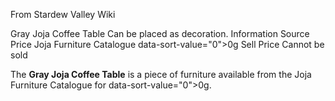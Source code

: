 From Stardew Valley Wiki

Gray Joja Coffee Table Can be placed as decoration. Information Source Price Joja Furniture Catalogue data-sort-value="0"&gt;0g Sell Price Cannot be sold

The **Gray Joja Coffee Table** is a piece of furniture available from the Joja Furniture Catalogue for data-sort-value="0"&gt;0g.